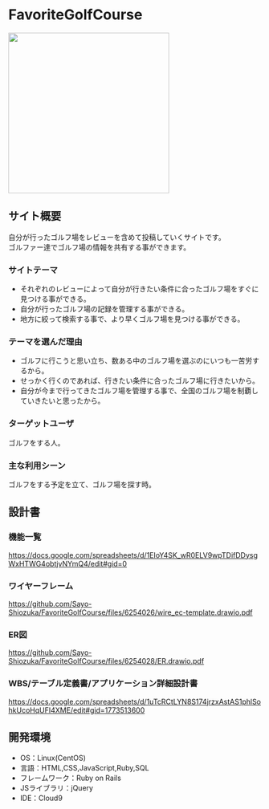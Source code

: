 # FavoriteGolfCourse
<img src="https://user-images.githubusercontent.com/76867260/113237558-06d7c400-92e2-11eb-9379-7095f985d246.jpg" width="320">

## サイト概要
自分が行ったゴルフ場をレビューを含めて投稿していくサイトです。<br>
ゴルファー達でゴルフ場の情報を共有する事ができます。

### サイトテーマ
* それぞれのレビューによって自分が行きたい条件に合ったゴルフ場をすぐに見つける事ができる。
* 自分が行ったゴルフ場の記録を管理する事ができる。<br>
* 地方に絞って検索する事で、より早くゴルフ場を見つける事ができる。

### テーマを選んだ理由
* ゴルフに行こうと思い立ち、数ある中のゴルフ場を選ぶのにいつも一苦労するから。<br>
* せっかく行くのであれば、行きたい条件に合ったゴルフ場に行きたいから。<br>
* 自分が今まで行ってきたゴルフ場を管理する事で、全国のゴルフ場を制覇していきたいと思ったから。

### ターゲットユーザ
ゴルフをする人。

### 主な利用シーン
ゴルフをする予定を立て、ゴルフ場を探す時。

## 設計書
### 機能一覧
https://docs.google.com/spreadsheets/d/1EIoY4SK_wR0ELV9wpTDifDDysgWxHTWG4obtjvNYmQ4/edit#gid=0
### ワイヤーフレーム
https://github.com/Sayo-Shiozuka/FavoriteGolfCourse/files/6254026/wire_ec-template.drawio.pdf
### ER図
https://github.com/Sayo-Shiozuka/FavoriteGolfCourse/files/6254028/ER.drawio.pdf
### WBS/テーブル定義書/アプリケーション詳細設計書
https://docs.google.com/spreadsheets/d/1uTcRCtLYN8S174jrzxAstAS1phlSohkUcoHqUFI4XME/edit#gid=1773513600

## 開発環境
- OS：Linux(CentOS)
- 言語：HTML,CSS,JavaScript,Ruby,SQL
- フレームワーク：Ruby on Rails
- JSライブラリ：jQuery
- IDE：Cloud9
